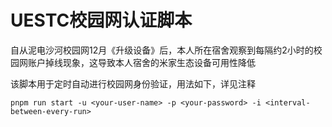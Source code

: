 # UESTC校园网认证脚本

自从泥电沙河校园网12月《升级设备》后，本人所在宿舍观察到每隔约2小时的校园网账户掉线现象，这导致本人宿舍的米家生态设备可用性降低

该脚本用于定时自动进行校园网身份验证，用法如下，详见注释

```shell
pnpm run start -u <your-user-name> -p <your-password> -i <interval-between-every-run>
```
